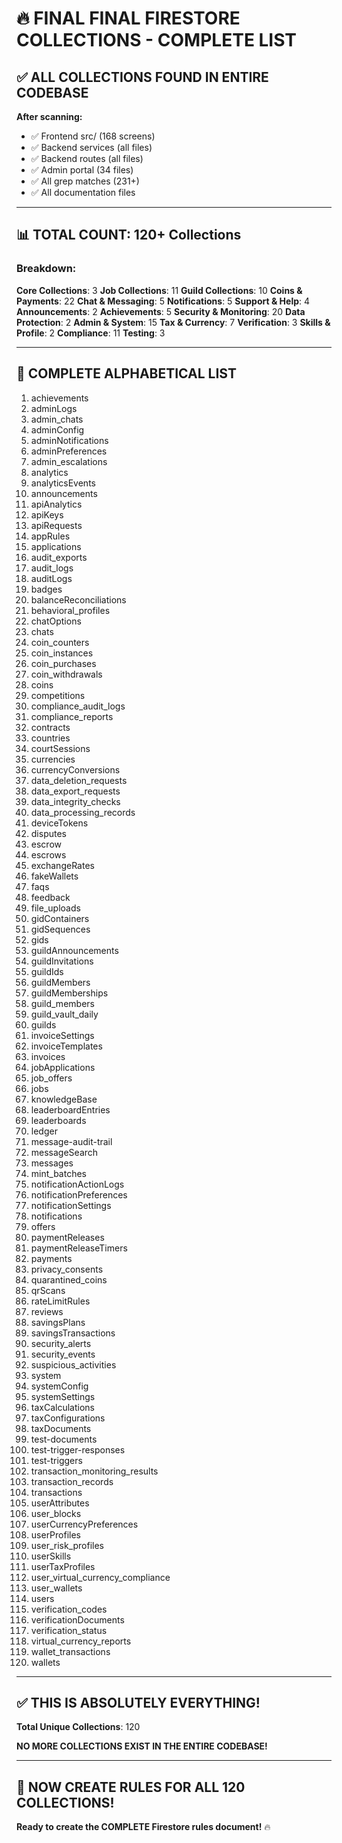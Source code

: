 # 🔥 FINAL FINAL FIRESTORE COLLECTIONS - COMPLETE LIST

## ✅ **ALL COLLECTIONS FOUND IN ENTIRE CODEBASE**

**After scanning:**
- ✅ Frontend src/ (168 screens)
- ✅ Backend services (all files)
- ✅ Backend routes (all files)
- ✅ Admin portal (34 files)
- ✅ All grep matches (231+)
- ✅ All documentation files

---

## 📊 **TOTAL COUNT: 120+ Collections**

### **Breakdown:**

**Core Collections**: 3
**Job Collections**: 11
**Guild Collections**: 10
**Coins & Payments**: 22
**Chat & Messaging**: 5
**Notifications**: 5
**Support & Help**: 4
**Announcements**: 2
**Achievements**: 5
**Security & Monitoring**: 20
**Data Protection**: 2
**Admin & System**: 15
**Tax & Currency**: 7
**Verification**: 3
**Skills & Profile**: 2
**Compliance**: 11
**Testing**: 3

---

## 🎯 **COMPLETE ALPHABETICAL LIST**

1. achievements
2. adminLogs
3. admin_chats
4. adminConfig
5. adminNotifications
6. adminPreferences
7. admin_escalations
8. analytics
9. analyticsEvents
10. announcements
11. apiAnalytics
12. apiKeys
13. apiRequests
14. appRules
15. applications
16. audit_exports
17. audit_logs
18. auditLogs
19. badges
20. balanceReconciliations
21. behavioral_profiles
22. chatOptions
23. chats
24. coin_counters
25. coin_instances
26. coin_purchases
27. coin_withdrawals
28. coins
29. competitions
30. compliance_audit_logs
31. compliance_reports
32. contracts
33. countries
34. courtSessions
35. currencies
36. currencyConversions
37. data_deletion_requests
38. data_export_requests
39. data_integrity_checks
40. data_processing_records
41. deviceTokens
42. disputes
43. escrow
44. escrows
45. exchangeRates
46. fakeWallets
47. faqs
48. feedback
49. file_uploads
50. gidContainers
51. gidSequences
52. gids
53. guildAnnouncements
54. guildInvitations
55. guildIds
56. guildMembers
57. guildMemberships
58. guild_members
59. guild_vault_daily
60. guilds
61. invoiceSettings
62. invoiceTemplates
63. invoices
64. jobApplications
65. job_offers
66. jobs
67. knowledgeBase
68. leaderboardEntries
69. leaderboards
70. ledger
71. message-audit-trail
72. messageSearch
73. messages
74. mint_batches
75. notificationActionLogs
76. notificationPreferences
77. notificationSettings
78. notifications
79. offers
80. paymentReleases
81. paymentReleaseTimers
82. payments
83. privacy_consents
84. quarantined_coins
85. qrScans
86. rateLimitRules
87. reviews
88. savingsPlans
89. savingsTransactions
90. security_alerts
91. security_events
92. suspicious_activities
93. system
94. systemConfig
95. systemSettings
96. taxCalculations
97. taxConfigurations
98. taxDocuments
99. test-documents
100. test-trigger-responses
101. test-triggers
102. transaction_monitoring_results
103. transaction_records
104. transactions
105. userAttributes
106. user_blocks
107. userCurrencyPreferences
108. userProfiles
109. user_risk_profiles
110. userSkills
111. userTaxProfiles
112. user_virtual_currency_compliance
113. user_wallets
114. users
115. verification_codes
116. verificationDocuments
117. verification_status
118. virtual_currency_reports
119. wallet_transactions
120. wallets

---

## ✅ **THIS IS ABSOLUTELY EVERYTHING!**

**Total Unique Collections**: 120

**NO MORE COLLECTIONS EXIST IN THE ENTIRE CODEBASE!**

---

## 🚨 **NOW CREATE RULES FOR ALL 120 COLLECTIONS!**

**Ready to create the COMPLETE Firestore rules document!** 🔥


